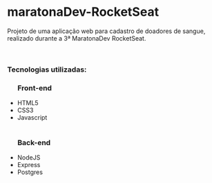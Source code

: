 # maratonaDev-RocketSeat
Projeto de uma aplicação web para cadastro de doadores de sangue, realizado durante a 3ª MaratonaDev RocketSeat.

<br>
<h3>Tecnologias utilizadas: </h3>
<ul>
<h3>Front-end</h3>
<li>HTML5</li>
<li>CSS3</li>
<li>Javascript</li>
</br>
<h3>Back-end</h3>
<li>NodeJS</li>
<li>Express</li>
<li>Postgres</li>




